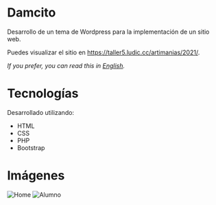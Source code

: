 # Damcito

Desarrollo de un tema de Wordpress para la implementación de un sitio web. 

Puedes visualizar el sitio en https://taller5.ludic.cc/artimanias/2021/.

*If you prefer, you can read this in [English](README.md).*

# Tecnologías

Desarrollado utilizando:
- HTML
- CSS
- PHP
- Bootstrap

# Imágenes
![Home](https://user-images.githubusercontent.com/80553375/178128454-b177269b-a9a8-4a8b-b480-763d8e9a3a83.png)
![Alumno](https://user-images.githubusercontent.com/80553375/178128432-4115849b-a9a2-4dcb-b221-665d956004f2.png)
